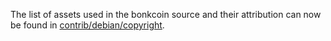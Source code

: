 The list of assets used in the bonkcoin source and their attribution can now be found in [contrib/debian/copyright](../contrib/debian/copyright).
